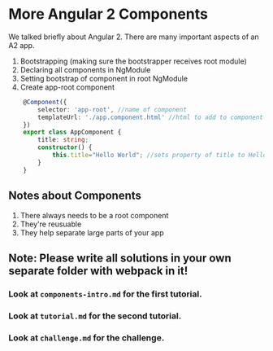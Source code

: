 # More Angular 2 Components
We talked briefly about Angular 2. There are many important aspects of an A2 app.
1. Bootstrapping (making sure the bootstrapper receives root module)
2. Declaring all components in NgModule
3. Setting bootstrap of component in root NgModule
4. Create app-root component
```typescript
    @Component({
        selector: 'app-root', //name of component
        templateUrl: './app.component.html' //html to add to component
    })
    export class AppComponent {
        title: string;
        constructor() {
            this.title="Hello World"; //sets property of title to Hello World
        }
    }
```
## Notes about Components
1. There always needs to be a root component
2. They're reusuable
3. They help separate large parts of your app


## Note: Please write all solutions in your own separate folder with webpack in it!
### Look at `components-intro.md` for the first tutorial.
### Look at `tutorial.md` for the second tutorial.
### Look at `challenge.md` for the challenge.